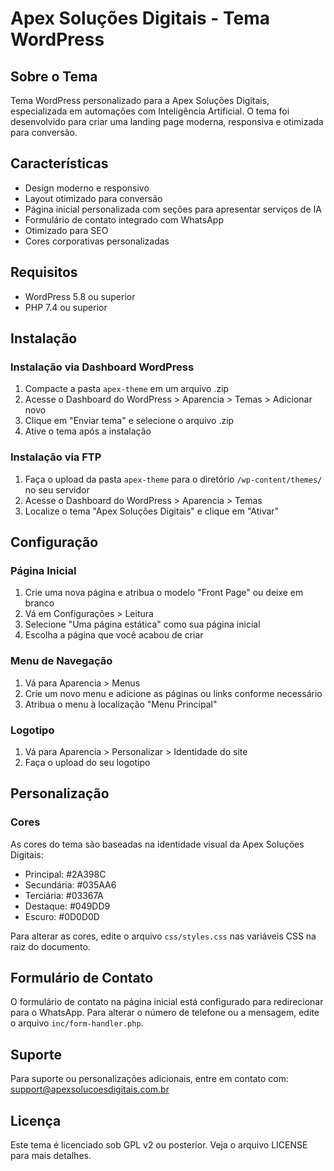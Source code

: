 # Apex Soluções Digitais - Tema WordPress

## Sobre o Tema
Tema WordPress personalizado para a Apex Soluções Digitais, especializada em automações com Inteligência Artificial. O tema foi desenvolvido para criar uma landing page moderna, responsiva e otimizada para conversão.

## Características
- Design moderno e responsivo
- Layout otimizado para conversão
- Página inicial personalizada com seções para apresentar serviços de IA
- Formulário de contato integrado com WhatsApp
- Otimizado para SEO
- Cores corporativas personalizadas

## Requisitos
- WordPress 5.8 ou superior
- PHP 7.4 ou superior

## Instalação

### Instalação via Dashboard WordPress
1. Compacte a pasta `apex-theme` em um arquivo .zip
2. Acesse o Dashboard do WordPress > Aparencia > Temas > Adicionar novo
3. Clique em "Enviar tema" e selecione o arquivo .zip
4. Ative o tema após a instalação

### Instalação via FTP
1. Faça o upload da pasta `apex-theme` para o diretório `/wp-content/themes/` no seu servidor
2. Acesse o Dashboard do WordPress > Aparencia > Temas
3. Localize o tema "Apex Soluções Digitais" e clique em "Ativar"

## Configuração

### Página Inicial
1. Crie uma nova página e atribua o modelo "Front Page" ou deixe em branco
2. Vá em Configurações > Leitura
3. Selecione "Uma página estática" como sua página inicial
4. Escolha a página que você acabou de criar

### Menu de Navegação
1. Vá para Aparencia > Menus
2. Crie um novo menu e adicione as páginas ou links conforme necessário
3. Atribua o menu à localização "Menu Principal"

### Logotipo
1. Vá para Aparencia > Personalizar > Identidade do site
2. Faça o upload do seu logotipo

## Personalização

### Cores
As cores do tema são baseadas na identidade visual da Apex Soluções Digitais:
- Principal: #2A398C
- Secundária: #035AA6
- Terciária: #03367A
- Destaque: #049DD9
- Escuro: #0D0D0D

Para alterar as cores, edite o arquivo `css/styles.css` nas variáveis CSS na raiz do documento.

## Formulário de Contato
O formulário de contato na página inicial está configurado para redirecionar para o WhatsApp. Para alterar o número de telefone ou a mensagem, edite o arquivo `inc/form-handler.php`.

## Suporte
Para suporte ou personalizações adicionais, entre em contato com:
support@apexsolucoesdigitais.com.br

## Licença
Este tema é licenciado sob GPL v2 ou posterior. Veja o arquivo LICENSE para mais detalhes.